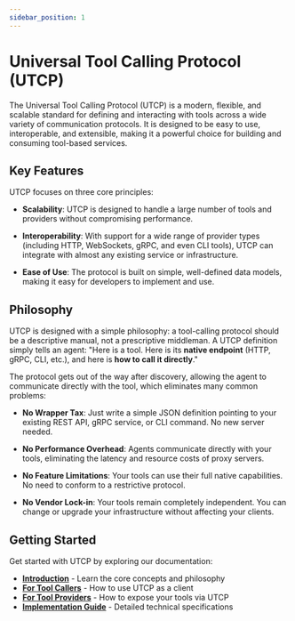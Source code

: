 ```yaml
---
sidebar_position: 1
---
```


# Universal Tool Calling Protocol (UTCP)

The Universal Tool Calling Protocol (UTCP) is a modern, flexible, and scalable standard for defining and interacting with tools across a wide variety of communication protocols. It is designed to be easy to use, interoperable, and extensible, making it a powerful choice for building and consuming tool-based services.

## Key Features

UTCP focuses on three core principles:

- **Scalability**: UTCP is designed to handle a large number of tools and providers without compromising performance.

- **Interoperability**: With support for a wide range of provider types (including HTTP, WebSockets, gRPC, and even CLI tools), UTCP can integrate with almost any existing service or infrastructure.

- **Ease of Use**: The protocol is built on simple, well-defined data models, making it easy for developers to implement and use.

## Philosophy

UTCP is designed with a simple philosophy: a tool-calling protocol should be a descriptive manual, not a prescriptive middleman. A UTCP definition simply tells an agent: "Here is a tool. Here is its **native endpoint** (HTTP, gRPC, CLI, etc.), and here is **how to call it directly**." 

The protocol gets out of the way after discovery, allowing the agent to communicate directly with the tool, which eliminates many common problems:

- **No Wrapper Tax**: Just write a simple JSON definition pointing to your existing REST API, gRPC service, or CLI command. No new server needed.

- **No Performance Overhead**: Agents communicate directly with your tools, eliminating the latency and resource costs of proxy servers.

- **No Feature Limitations**: Your tools can use their full native capabilities. No need to conform to a restrictive protocol.

- **No Vendor Lock-in**: Your tools remain completely independent. You can change or upgrade your infrastructure without affecting your clients.

## Getting Started

Get started with UTCP by exploring our documentation:

- **[Introduction](introduction.md)** - Learn the core concepts and philosophy
- **[For Tool Callers](for-tool-callers.md)** - How to use UTCP as a client
- **[For Tool Providers](for-tool-providers.md)** - How to expose your tools via UTCP
- **[Implementation Guide](implementation.md)** - Detailed technical specifications
